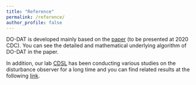 ```yaml
---
title: "Reference"
permalink: /reference/
author_profile: false
---
```

DO-DAT is developed mainly based on the [paper](https://doi.org/10.1109/CDC42340.2020.9303855) (to be presented at 2020 CDC).
You can see the detailed and mathematical underlying algorithm of DO-DAT in the paper.

In addition, our lab [CDSL](https://do-dat.github.io/cdsl/) has been conducting various studies on the disturbance observer for a long time
and you can find related results at the following [link](http://post.cdsl.kr/archives/69).
